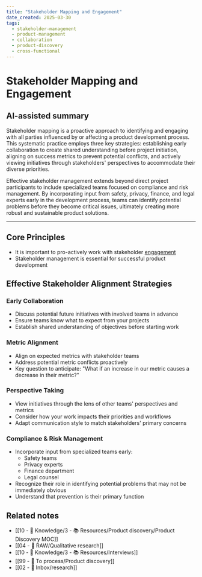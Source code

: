 ```yaml
---
title: "Stakeholder Mapping and Engagement"
date_created: 2025-03-30
tags:
  - stakeholder-management
  - product-management
  - collaboration
  - product-discovery
  - cross-functional
---
```


# Stakeholder Mapping and Engagement

## AI-assisted summary
Stakeholder mapping is a proactive approach to identifying and engaging with all parties influenced by or affecting a product development process. This systematic practice employs three key strategies: establishing early collaboration to create shared understanding before project initiation, aligning on success metrics to prevent potential conflicts, and actively viewing initiatives through stakeholders' perspectives to accommodate their diverse priorities.

Effective stakeholder management extends beyond direct project participants to include specialized teams focused on compliance and risk management. By incorporating input from safety, privacy, finance, and legal experts early in the development process, teams can identify potential problems before they become critical issues, ultimately creating more robust and sustainable product solutions.

---

## Core Principles
- It is important to pro-actively work with stakeholder [engagement](https://www.nngroup.com/articles/stakeholder-engagement/)
- Stakeholder management is essential for successful product development

## Effective Stakeholder Alignment Strategies

### Early Collaboration
- Discuss potential future initiatives with involved teams in advance
- Ensure teams know what to expect from your projects
- Establish shared understanding of objectives before starting work

### Metric Alignment
- Align on expected metrics with stakeholder teams
- Address potential metric conflicts proactively
- Key question to anticipate: "What if an increase in our metric causes a decrease in their metric?"

### Perspective Taking
- View initiatives through the lens of other teams' perspectives and metrics
- Consider how your work impacts their priorities and workflows
- Adapt communication style to match stakeholders' primary concerns

### Compliance & Risk Management
- Incorporate input from specialized teams early:
  - Safety teams
  - Privacy experts
  - Finance department
  - Legal counsel
- Recognize their role in identifying potential problems that may not be immediately obvious
- Understand that prevention is their primary function

## Related notes
- [[10 - 🧠 Knowledge/3 - 📚 Resources/Product discovery/Product Discovery MOC]]
- [[04 - 💽 RAW/Qualitative research]]
- [[10 - 🧠 Knowledge/3 - 📚 Resources/Interviews]]
- [[99 - 📄 To process/Product discovery]]
- [[02 - 📩 Inbox/research]]